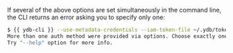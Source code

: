 If several of the above options are set simultaneously in the command line, the CLI returns an error asking you to specify only one:

```bash
$ {{ ydb-cli }} --use-metadata-credentials --iam-token-file ~/.ydb/token scheme ls
More than one auth method were provided via options. Choose exactly one of them
Try "--help" option for more info.
```

